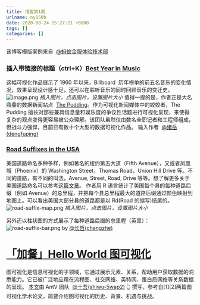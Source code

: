 ```yaml
---
title: 博客第1期
urlname: ny150b
date: 2020-08-24 15:27:21 +0800
tags: []
categories: []
---
```


该博客模版案例来自  [@蚂蚁金服体验技术部](#)

###

### 插入带链接的标题（ctrl+K）[Best Year in Music](https://pudding.cool/projects/music-history/)

这幅可视化作品展示了 1960 年以来，Billboard  历年榜单的前五名音乐的变化情况，效果呈现设计感十足，还可以在聆听音乐的同时回顾音乐的变迁史。
![image.png](https://cdn.nlark.com/yuque/0/2019/png/85075/1569743511172-7dfff3da-684a-4902-babc-cd9117fe3b7a.png#align=left&display=inline&height=648&name=image.png&originHeight=1296&originWidth=2868&size=965213&status=done&width=1434)
_插入图片，点击图片，设置图片大小_
值得一提的是，作者正是大名鼎鼎的数据新闻站点  [The Pudding](https://pudding.cool/)。作为可视化新闻媒体中的姣姣者，The Pudding 擅长对那些兼具信息量和娱乐度的争议性话题进行可视化呈现，来使得复杂的观点变得更容易被公众理解。该团队虽然仅由数名全职记者和工程师组成，但战斗力强悍，目前已有数十个大型的数据可视化作品。
输入作者  [@诸岳(dengfuping)](/dengfuping)

### [Road Suffixes in the USA](https://erdavis.com/2019/07/04/road-suffixes-in-the-usa-take-2/)

美国道路命名多种多样，例如著名的纽约第五大道（Fifth Avenue），又或者凤凰城（Phoenix）的 Washington Street，Thomas Road，Union Hill Drive 等。不同的道路，有不同的叫法，Avenue, Street, Road, Drive 等等。想了解更多关于美国道路命名可以参考[这篇文章](http://blog.sina.com.cn/s/blog_7010d1db0101he93.html)。
作者用 R 语言统计了美国每个县的每种道路后缀（例如 Avenue）的总里程，并把每个县总里程最大的道路后缀通过颜色映射到地图上。可以看出美国大部分县的道路都是以 Rd(Road 的缩写)结尾的。
![road-suffix-map.png](https://cdn.nlark.com/yuque/0/2019/png/85075/1569743625739-f1c8b376-5632-4d08-8fcc-56142f0b0c1a.png#align=left&display=inline&height=603&name=road-suffix-map.png&originHeight=1767&originWidth=2048&size=328604&status=done&width=699)
_插入图片，点击图片，设置图片大小_

另外还以柱状图的方式展示了每种道路后缀的总里程（英里）：
![road-suffix-bar.png](https://cdn.nlark.com/yuque/0/2019/png/85075/1569743625720-b8759449-4b6a-4b11-bbc0-896fe8dca73e.png#align=left&display=inline&height=737&name=road-suffix-bar.png&originHeight=737&originWidth=890&size=23572&status=done&width=890)
by [@长哲(changzhe)](/changzhe)

# [「](https://zhuanlan.zhihu.com/p/83685690)[加餐」](https://zhuanlan.zhihu.com/p/83685690)[Hello World 图可视化](https://zhuanlan.zhihu.com/p/83685690)

图可视化是信息可视化的子领域，它通过展示元素、关系，帮助用户获取数据的洞悉能力。它已被广泛地应用在流程图、社交网络、英特网、蛋白质网络等关系数据的呈现。
[本文](https://zhuanlan.zhihu.com/p/83685690)由 AntV 团队  [@十吾(shiwu-5wap2)](/shiwu-5wap2) 👆 撰写，参考自[1][2]两篇图可视化学术论文，简要介绍图可视化的历史、背景、机遇与挑战。
